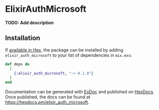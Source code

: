 # ElixirAuthMicrosoft

**TODO: Add description**

## Installation

If [available in Hex](https://hex.pm/docs/publish), the package can be installed
by adding `elixir_auth_microsoft` to your list of dependencies in `mix.exs`:

```elixir
def deps do
  [
    {:elixir_auth_microsoft, "~> 0.1.0"}
  ]
end
```

Documentation can be generated with [ExDoc](https://github.com/elixir-lang/ex_doc)
and published on [HexDocs](https://hexdocs.pm). Once published, the docs can
be found at <https://hexdocs.pm/elixir_auth_microsoft>.


